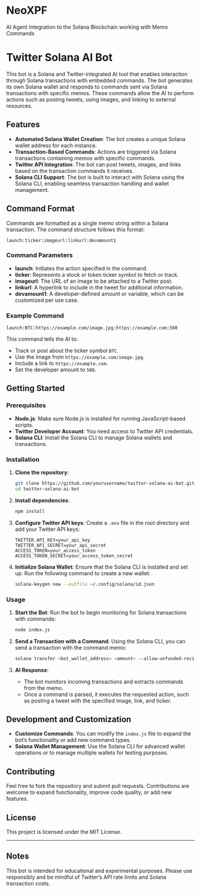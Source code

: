 # NeoXPF
AI Agent Integration to the Solana Blockchain working with Memo Commands

# Twitter Solana AI Bot

This bot is a Solana and Twitter-integrated AI tool that enables interaction through Solana transactions with embedded commands. The bot generates its own Solana wallet and responds to commands sent via Solana transactions with specific memos. These commands allow the AI to perform actions such as posting tweets, using images, and linking to external resources.

## Features

- **Automated Solana Wallet Creation**: The bot creates a unique Solana wallet address for each instance.
- **Transaction-Based Commands**: Actions are triggered via Solana transactions containing memos with specific commands.
- **Twitter API Integration**: The bot can post tweets, images, and links based on the transaction commands it receives.
- **Solana CLI Support**: The bot is built to interact with Solana using the Solana CLI, enabling seamless transaction handling and wallet management.

## Command Format

Commands are formatted as a single memo string within a Solana transaction. The command structure follows this format:

```
launch:ticker:imageurl:linkurl:devamount1
```

### Command Parameters

- **launch**: Initiates the action specified in the command.
- **ticker**: Represents a stock or token ticker symbol to fetch or track.
- **imageurl**: The URL of an image to be attached to a Twitter post.
- **linkurl**: A hyperlink to include in the tweet for additional information.
- **devamount1**: A developer-defined amount or variable, which can be customized per use case.

### Example Command

```plaintext
launch:BTC:https://example.com/image.jpg:https://example.com:500
```

This command tells the AI to:
- Track or post about the ticker symbol `BTC`.
- Use the image from `https://example.com/image.jpg`.
- Include a link to `https://example.com`.
- Set the developer amount to `500`.

## Getting Started

### Prerequisites

- **Node.js**: Make sure Node.js is installed for running JavaScript-based scripts.
- **Twitter Developer Account**: You need access to Twitter API credentials.
- **Solana CLI**: Install the Solana CLI to manage Solana wallets and transactions.

### Installation

1. **Clone the repository**:
   ```bash
   git clone https://github.com/yourusername/twitter-solana-ai-bot.git
   cd twitter-solana-ai-bot
   ```

2. **Install dependencies**:
   ```bash
   npm install
   ```

3. **Configure Twitter API keys**:
   Create a `.env` file in the root directory and add your Twitter API keys:
   ```plaintext
   TWITTER_API_KEY=your_api_key
   TWITTER_API_SECRET=your_api_secret
   ACCESS_TOKEN=your_access_token
   ACCESS_TOKEN_SECRET=your_access_token_secret
   ```

4. **Initialize Solana Wallet**:
   Ensure that the Solana CLI is installed and set up. Run the following command to create a new wallet:
   ```bash
   solana-keygen new --outfile ~/.config/solana/id.json
   ```

### Usage

1. **Start the Bot**:
   Run the bot to begin monitoring for Solana transactions with commands:
   ```bash
   node index.js
   ```

2. **Send a Transaction with a Command**:
   Using the Solana CLI, you can send a transaction with the command memo:
   ```bash
   solana transfer <bot_wallet_address> <amount> --allow-unfunded-recipient --memo "launch:BTC:https://example.com/image.jpg:https://example.com:500"
   ```

3. **AI Response**:
   - The bot monitors incoming transactions and extracts commands from the memo.
   - Once a command is parsed, it executes the requested action, such as posting a tweet with the specified image, link, and ticker.

## Development and Customization

- **Customize Commands**: You can modify the `index.js` file to expand the bot’s functionality or add new command types.
- **Solana Wallet Management**: Use the Solana CLI for advanced wallet operations or to manage multiple wallets for testing purposes.

## Contributing

Feel free to fork the repository and submit pull requests. Contributions are welcome to expand functionality, improve code quality, or add new features.

## License

This project is licensed under the MIT License.

---

## Notes

This bot is intended for educational and experimental purposes. Please use responsibly and be mindful of Twitter’s API rate limits and Solana transaction costs.
